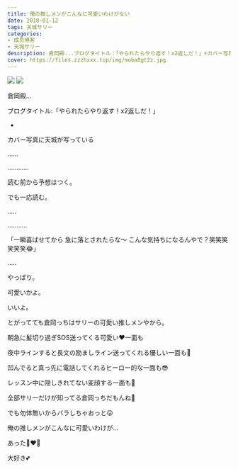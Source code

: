 ```yaml
---
title: 俺の推しメンがこんなに可愛いわけがない
date: 2018-01-12
tags: 天城サリー
categories: 
- 成员博客
- 天城サリー
description: 倉岡殿...ブログタイトル：「やられたらやり返す！x2返しだ！」+カバー写真に天城が写っている..................読む前から予想はつく。でも一応読む。................「一瞬喜ばせてから急に落とされたらな〜こ...
cover: https://files.zzzhxxx.top/img/moba0gt2z.jpg 
---
```

![](https://files.zzzhxxx.top/img/moba0gt2z.jpg)
![](https://files.zzzhxxx.top/img/mobvr5n9c.jpg)

倉岡殿...

ブログタイトル:「やられたらやり返す！x2返しだ！」

+

カバー写真に天城が写っている


......


............


読む前から予想はつく。



でも一応読む。



.....


...........


「一瞬喜ばせてから
急に落とされたらな〜
こんな気持ちになるんやで？笑笑笑笑笑笑😂」


.....


やっぱり。



可愛いかよ。



いいよ。


とがってても倉岡っちはサリーの可愛い推しメンやから。



朝急に髪切り過ぎSOS送ってくる可愛い❤️一面も


夜中ラインすると長文の励ましライン送ってくれる優しい一面も💖


凹んでると真っ先に電話してくれるヒーロー的な一面も😎


レッスン中に隠しきれてない変顔する一面も🤪



全部サリーだけが知ってる倉岡っちだもんね💖



でも勿体無いからバラしちゃおっと😜



俺の推しメンがこんなに可愛いわけが...

あった👩‍❤️‍👩




大好き💕







